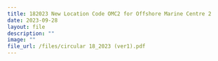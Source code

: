 ```yaml
---
title: 182023 New Location Code OMC2 for Offshore Marine Centre 2
date: 2023-09-28
layout: file
description: ""
image: ""
file_url: /files/circular 18_2023 (ver1).pdf
---
```


